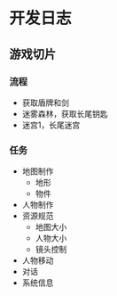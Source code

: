 # 开发日志
## 游戏切片
### 流程
- 获取盾牌和剑
- 迷雾森林，获取长尾钥匙
- 迷宫1，长尾迷宫
### 任务
- 地图制作
  - 地形
  - 物件
- 人物制作
- 资源规范
  - 地图大小
  - 人物大小
  - 镜头控制
- 人物移动
- 对话
- 系统信息
